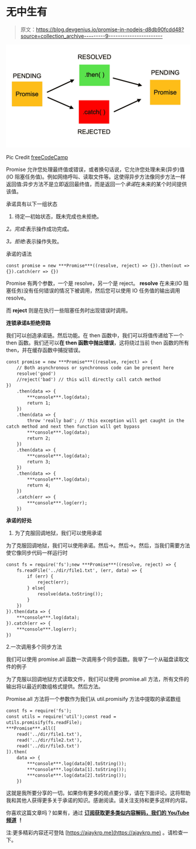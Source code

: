 # 无中生有

> 原文：<https://blog.devgenius.io/promise-in-nodejs-d8db90fcdd48?source=collection_archive---------9----------------------->

![](img/353b1640ab932a2440e7bc15f35703c7.png)

Pic Credit [freeCodeCamp](https://medium.com/u/8b318225c16a?source=post_page-----d8db90fcdd48--------------------------------)

Promise 允许您处理最终值或错误，或者换句话说，它允许您处理未来(异步)值(IO 阻塞任务值)。例如网络呼叫、读取文件等。这使得异步方法像同步方法一样返回值:异步方法不是立即返回最终值，而是返回一个*承诺*在未来的某个时间提供该值。

承诺具有以下一组状态

1.  待定—初始状态，既未完成也未拒绝。

*2。完成*:表示操作成功完成。

*3。拒绝*:表示操作失败。

承诺的语法

```
const promise = new ***Promise***((resolve, reject) => {}).then(out => {}).catch(err => {})
```

Promise 有两个参数，一个是 resolve，另一个是 reject。 **resolve** 在未来(IO 阻塞任务)没有任何错误的情况下被调用，然后您可以使用 IO 任务值的输出调用 resolve。

而 **reject** 则是在执行一些阻塞任务时出现错误时调用。

**连锁承诺&拒绝旁路**

我们可以创造承诺链。然后功能。在 then 函数中，我们可以将值传递给下一个 then 函数。我们还可以**在 **then 函数**中抛出错误**，这将绕过当前 then 函数的所有 then，并在缓存函数中捕捉错误。

```
const promise = new ***Promise***((resolve, reject) => {
    // Both asynchronous or synchronous code can be present here
    resolve('good')
    //reject('bad') // this will directly call catch method
})
    .then(data => {
        ***console***.log(data);
        return 1;
    })
    .then(data => {
        throw 'really bad'; // this exception will get caught in the catch method and next then function will get bypass
        ***console***.log(data);
        return 2;
    })
    .then(data => {
        ***console***.log(data);
        return 3;
    })
    .then(data => {
        ***console***.log(data);
        return 4;
    })
    .catch(err => {
        ***console***.log(err);
    })
```

**承诺的好处**

1.  为了克服回调地狱，我们可以使用承诺

为了克服回调地狱，我们可以使用承诺。然后->。然后->。然后，当我们需要方法使它像同步代码一样运行时

```
const fs = require('fs');new ***Promise***((resolve, reject) => {
    fs.readFile('../dir/file1.txt', (err, data) => {
        if (err) {
            reject(err);
        } else{
            resolve(data.toString());
        }
    })
}).then(data => {
    ***console***.log(data);
}).catch(err => {
    ***console***.log(err);
})
```

2.一次调用多个同步方法

我们可以使用 promise.all 函数一次调用多个同步函数。我举了一个从磁盘读取文件的例子

为了克服以回调地狱方式读取文件，我们可以使用 promise.all 方法，所有文件的输出将以最近的数组格式提供。然后方法。

Promise.all 方法将一个参数作为我们从 util.promisify 方法中提取的承诺数组

```
const fs = require('fs');
const utils = require('util');const read = utils.promisify(fs.readFile);
***Promise***.all([
    read('../dir/file1.txt'),
    read('../dir/file2.txt'),
    read('../dir/file3.txt')
]).then(
    data => {
        ***console***.log(data[0].toString());
        ***console***.log(data[1].toString());
        ***console***.log(data[2].toString());
    })
```

这就是我所要分享的一切。如果你有更多的观点要分享，请在下面评论。这将帮助我和其他人获得更多关于承诺的知识。感谢阅读。请关注支持和更多这样的内容。

你喜欢这篇文章吗？如果有，通过 [**订阅获取更多类似内容解码，我们的 YouTube 频道**](https://www.youtube.com/channel/UCvEB7wXUEXGFE9lCx0USR3Q) **！**

注:更多精彩内容还可登陆 [https://ajaykrp.me](https://ajaykrp.me) 。请检查一下。